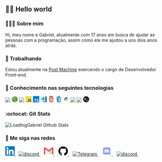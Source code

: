 ## 🖖🏻 Hello world

### 👨🏻‍💻  Sobre mim
Hi, meu nome e Gabriel, atualmente com 17 anos em busca de ajudar as pessoas com a programação, assim como ela me ajudou a uns dois anos atrás.

### 💼  Trabalhando 
Estou atualmente na <a href="https://www.linkedin.com/company/post-machine/">Post Machine</a> exercendo o cargo de Desenvolvedor Front-end.

### 🤯 Conhecimento nas seguintes tecnologias
<code><img height="20" src="https://ionicframework.com/jp/docs/assets/icons/logo-react-icon.png"></code>
<code><img height="20" src="https://raw.githubusercontent.com/github/explore/80688e429a7d4ef2fca1e82350fe8e3517d3494d/topics/nodejs/nodejs.png"></code>
<code><img height="20" src="https://miro.medium.com/max/652/1*N0XV3gco7Ed4brMoxwdjVg.png"></code>
<code><img height="20" src="https://raw.githubusercontent.com/github/explore/80688e429a7d4ef2fca1e82350fe8e3517d3494d/topics/javascript/javascript.png"></code>
<code><img height="20" src="https://raw.githubusercontent.com/github/explore/80688e429a7d4ef2fca1e82350fe8e3517d3494d/topics/typescript/typescript.png"></code>
<code><img height="20" src="https://raw.githubusercontent.com/github/explore/80688e429a7d4ef2fca1e82350fe8e3517d3494d/topics/visual-studio-code/visual-studio-code.png"></code>
<code><img height="20" src="https://raw.githubusercontent.com/github/explore/80688e429a7d4ef2fca1e82350fe8e3517d3494d/topics/html/html.png"></code>
<code><img height="20" src="https://raw.githubusercontent.com/github/explore/80688e429a7d4ef2fca1e82350fe8e3517d3494d/topics/css/css.png"></code>
<code><img height="20" src="https://raw.githubusercontent.com/github/explore/80688e429a7d4ef2fca1e82350fe8e3517d3494d/topics/python/python.png"></code>
<code><img height="20" src="https://www.pngfind.com/pngs/m/74-744138_mysql-logo-png-mysql-transparent-png.png"></code>
<code><img height="20" src="https://imagens.tiespecialistas.com.br/2015/02/git.jpg"></code>
<code><img height="20" src="https://raw.githubusercontent.com/github/explore/80688e429a7d4ef2fca1e82350fe8e3517d3494d/topics/terminal/terminal.png"></code>

### :octocat: Git Stats
![LoadingGabriel Github Stats](https://github-readme-stats.vercel.app/api?username=loadingGabriel&show_icons=true&title_color=fff&icon_color=79ff97&text_color=9f9f9f&bg_color=151515)

### 📲  Me siga nas redes
<p>
  <a href="https://www.linkedin.com/in/gabriel-mendonca-pereira/" target="_blank">
    <img src="https://github.com/deut-erium/deut-erium/blob/master/assets/linkedin.svg" width="30px" alt="LinkedIn">
  </a> &nbsp;
  <a href="https://www.instagram.com/loading_gabriel/">
     <img src="https://upload.wikimedia.org/wikipedia/commons/thumb/e/e7/Instagram_logo_2016.svg/132px-Instagram_logo_2016.svg.png" width="30px" alt="discord" target="_blank">
  </a> &nbsp;&nbsp;
  <a href="mailto:crowofcode@gmail.com">
     <img src="https://github.com/deut-erium/deut-erium/blob/master/assets/gmail.svg" width="30px" alt="mail" target="_blank">
  </a> &nbsp;&nbsp;
  <a href="https://github.com/loadingGabriel">
     <img src="https://github.com/deut-erium/deut-erium/blob/master/assets/github.svg" width="30px" alt="github" target="_blank">
  </a> &nbsp;&nbsp;
  <a href="https://t.me/LoadingGabriel">
     <img src="https://logodownload.org/wp-content/uploads/2017/11/telegram-logo.png" width="30px" alt="Telegram" target="_blank">
  </a> &nbsp;&nbsp;
   <a href="https://discord.com/users/Loading Gabriel#7444">
     <img src="https://github.com/deut-erium/deut-erium/blob/master/assets/discord.svg" width="30px" alt="discord" target="_blank">
  </a> &nbsp;&nbsp;
  <a href="https://app.rocketseat.com.br/me/gabriel-mendonca-pereira">
     <img src="https://scontent.ffor17-1.fna.fbcdn.net/v/t1.0-9/117157879_723271164886027_6832852747032950145_o.png?_nc_cat=111&_nc_sid=09cbfe&_nc_ohc=ADCS2wG_8ZIAX90WhaE&_nc_ht=scontent.ffor17-1.fna&oh=bedb590ccdd264f3352a3c0c79635132&oe=5F5C3866" width="30px" alt="discord" target="_blank">
  </a> &nbsp;&nbsp;
</p>
